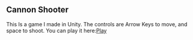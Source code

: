 ## Cannon Shooter
This Is a game I made in Unity.
The controls are Arrow Keys to move, and space to shoot.
You can play it here:[Play](https://johnmckane.github.io/CannonShooter/htmlBuild/index.html)
